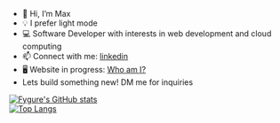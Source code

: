 - 👋 Hi, I’m Max
- 💡 I prefer light mode
- 💻 Software Developer with interests in web development and cloud computing
- 📫 Connect with me: [linkedin](https://www.linkedin.com/in/maximillianchalitsios/)
- 🖥️ Website in progress: [Who am I?](https://www.maxchalitsios.com/)
- Lets build something new! DM me for inquiries

[![Fygure's GitHub stats](https://github-readme-stats.vercel.app/api?username=fygure&show_icons=true&theme=slateorange)](https://github.com/anuraghazra/github-readme-stats)<br>
[![Top Langs](https://github-readme-stats.vercel.app/api/top-langs/?username=fygure&show_icons=true&theme=slateorange&layout=compact)](https://github.com/anuraghazra/github-readme-stats)
###
